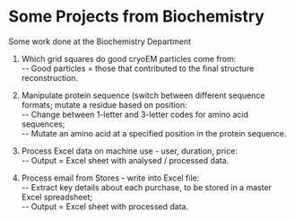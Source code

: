 # Some Projects from Biochemistry
Some work done at the Biochemistry Department

1) Which grid squares do good cryoEM particles come from:<br>
    -- Good particles = those that contributed to the final structure reconstruction.<br>

2) Manipulate protein sequence (switch between different sequence formats; mutate a residue based on position:<br>
    -- Change between 1-letter and 3-letter codes for amino acid sequences;<br>
    -- Mutate an amino acid at a specified position in the protein sequence.<br>

3) Process Excel data on machine use - user, duration, price:<br>
    -- Output = Excel sheet with analysed / processed data.<br>

4) Process email from Stores - write into Excel file:<br>
    -- Extract key details about each purchase, to be stored in a master Excel spreadsheet;<br>
    -- Output = Excel sheet with processed data.


